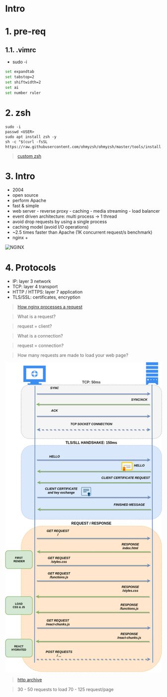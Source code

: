 # Intro  <!-- omit in toc -->

# 1. pre-req
## 1.1. .vimrc
- sudo -i
```sh
set expandtab
set tabstop=2
set shiftwidth=2
set ai
set number ruler
```
# 2. zsh
```
sudo -i
passwd <USER>
sudo apt install zsh -y
sh -c "$(curl -fsSL https://raw.githubusercontent.com/ohmyzsh/ohmyzsh/master/tools/install.sh)"
```
> [custom zsh](./zshrc.sh)

# 3. Intro
- 2004
- open source
- perform Apache
- fast & simple
- web server - reverse proxy - caching - media streaming - load balancer
- event driven architecture: multi process -> 1 thread
- avoid drop requests by using a single process
- caching model (avoid I/O operations)
- ~2.5 times faster than Apache (1K concurrent request/s benchmark)
- nginx +

 ![NGINX](https://imgs.search.brave.com/zPn1zgn0Mq8eiMBjzAWMCbKy_r0cNS7kX4QYWuhl0UM/rs:fit:768:284:1/g:ce/aHR0cHM6Ly93d3cu/bmdpbnguY29tL3dw/LWNvbnRlbnQvdXBs/b2Fkcy8yMDE0LzEy/L25naW54LXBsdXMt/cjUtdGNwLWxvYWQt/YmFsYW5jaW5nLTc2/OHgyODQucG5n)

# 4. Protocols
- IP: layer 3 network
- TCP: layer 4 transport
- HTTP / HTTPS: layer 7 application
- TLS/SSL: certificates, encryption

> [How nginx processes a request](https://nginx.org/en/docs/http/request_processing.html)

> What is a request?

> request = client?

> What is a connection?

> request = connection?

> How many requests are made to load your web page?

![REQUEST RESPONSE](./assets/TCP-SSL%20connection.png)
> [http archive](https://httparchive.org/reports/state-of-the-web#reqTotal)

> 30 - 50  requests to load
> 70 - 125 request/page

